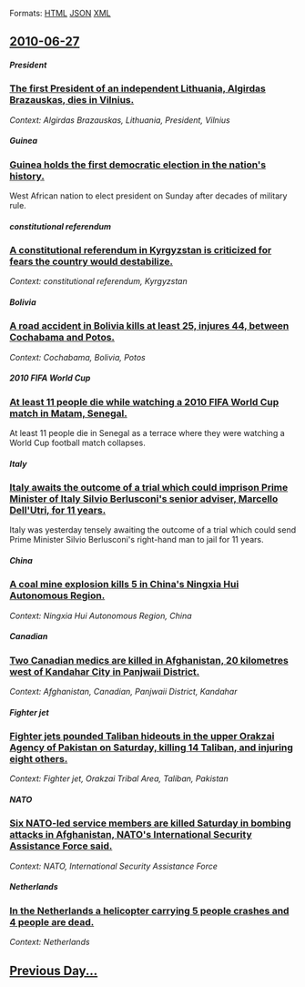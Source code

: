 
Formats: [HTML](2010/06/27/index.html)  [JSON](2010/06/27/index.json)  [XML](2010/06/27/index.xml)  

## [2010-06-27](/news/2010/06/27/index.md)

##### President
### [The first President of an independent Lithuania, Algirdas Brazauskas, dies in Vilnius. ](/news/2010/06/27/the-first-president-of-an-independent-lithuania-algirdas-brazauskas-dies-in-vilnius.md)
_Context: Algirdas Brazauskas, Lithuania, President, Vilnius_

##### Guinea
### [Guinea holds the first democratic election in the nation's history. ](/news/2010/06/27/guinea-holds-the-first-democratic-election-in-the-nation-s-history.md)
West African nation to elect president on Sunday after decades of military rule.

##### constitutional referendum
### [A constitutional referendum in Kyrgyzstan is criticized for fears the country would destabilize. ](/news/2010/06/27/a-constitutional-referendum-in-kyrgyzstan-is-criticized-for-fears-the-country-would-destabilize.md)
_Context: constitutional referendum, Kyrgyzstan_

##### Bolivia
### [A road accident in Bolivia kills at least 25, injures 44, between Cochabama and Potos. ](/news/2010/06/27/a-road-accident-in-bolivia-kills-at-least-25-injures-44-between-cochabama-and-potosi.md)
_Context: Cochabama, Bolivia, Potos_

##### 2010 FIFA World Cup
### [At least 11 people die while watching a 2010 FIFA World Cup match in Matam, Senegal. ](/news/2010/06/27/at-least-11-people-die-while-watching-a-2010-fifa-world-cup-match-in-matam-senegal.md)
At least 11 people die in Senegal as a terrace where they were watching a World Cup football match collapses.

##### Italy
### [Italy awaits the outcome of a trial which could imprison Prime Minister of Italy Silvio Berlusconi's senior adviser, Marcello Dell'Utri, for 11 years. ](/news/2010/06/27/italy-awaits-the-outcome-of-a-trial-which-could-imprison-prime-minister-of-italy-silvio-berlusconi-s-senior-adviser-marcello-dell-utri-for.md)
Italy was yesterday tensely awaiting the outcome of a trial which could send Prime Minister Silvio Berlusconi&#039;s right-hand man to jail for 11 years.

##### China
### [A coal mine explosion kills 5 in China's Ningxia Hui Autonomous Region. ](/news/2010/06/27/a-coal-mine-explosion-kills-5-in-china-s-ningxia-hui-autonomous-region.md)
_Context: Ningxia Hui Autonomous Region, China_

##### Canadian
### [Two Canadian medics are killed in Afghanistan, 20 kilometres west of Kandahar City in Panjwaii District. ](/news/2010/06/27/two-canadian-medics-are-killed-in-afghanistan-20-kilometres-west-of-kandahar-city-in-panjwaii-district.md)
_Context: Afghanistan, Canadian, Panjwaii District, Kandahar_

##### Fighter jet
### [Fighter jets pounded Taliban hideouts in the upper Orakzai Agency of Pakistan on Saturday, killing 14 Taliban, and injuring eight others. ](/news/2010/06/27/fighter-jets-pounded-taliban-hideouts-in-the-upper-orakzai-agency-of-pakistan-on-saturday-killing-14-taliban-and-injuring-eight-others.md)
_Context: Fighter jet, Orakzai Tribal Area, Taliban, Pakistan_

##### NATO
### [Six NATO-led service members are killed Saturday in bombing attacks in Afghanistan, NATO's International Security Assistance Force said. ](/news/2010/06/27/six-nato-led-service-members-are-killed-saturday-in-bombing-attacks-in-afghanistan-nato-s-international-security-assistance-force-said.md)
_Context: NATO, International Security Assistance Force_

##### Netherlands
### [In the Netherlands a helicopter carrying 5 people crashes and 4 people are dead.](/news/2010/06/27/in-the-netherlands-a-helicopter-carrying-5-people-crashes-and-4-people-are-dead.md)
_Context: Netherlands_

## [Previous Day...](/news/2010/06/26/index.md)

